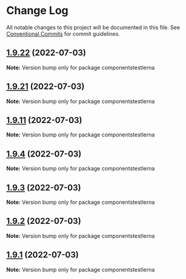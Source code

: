 # Change Log

All notable changes to this project will be documented in this file.
See [Conventional Commits](https://conventionalcommits.org) for commit guidelines.

## [1.9.22](https://github.com/TheEnmanuel23/-lerna-test-root/compare/v1.9.21...v1.9.22) (2022-07-03)

**Note:** Version bump only for package componentstestlerna





## [1.9.21](https://github.com/TheEnmanuel23/-lerna-test-root/compare/v1.9.11...v1.9.21) (2022-07-03)

**Note:** Version bump only for package componentstestlerna





## [1.9.11](https://github.com/TheEnmanuel23/-lerna-test-root/compare/v1.9.4...v1.9.11) (2022-07-03)

**Note:** Version bump only for package componentstestlerna





## [1.9.4](https://github.com/TheEnmanuel23/-lerna-test-root/compare/v1.9.3...v1.9.4) (2022-07-03)

**Note:** Version bump only for package componentstestlerna





## [1.9.3](https://github.com/TheEnmanuel23/-lerna-test-root/compare/v1.9.2...v1.9.3) (2022-07-03)

**Note:** Version bump only for package componentstestlerna





## [1.9.2](https://github.com/TheEnmanuel23/-lerna-test-root/compare/v1.9.1...v1.9.2) (2022-07-03)

**Note:** Version bump only for package componentstestlerna





## [1.9.1](https://github.com/TheEnmanuel23/-lerna-test-root/compare/v1.9.0...v1.9.1) (2022-07-03)

**Note:** Version bump only for package componentstestlerna
